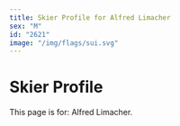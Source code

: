 ```yaml
---
title: Skier Profile for Alfred Limacher
sex: "M"
id: "2621"
image: "/img/flags/sui.svg" 
---
```


# Skier Profile

This page is for: Alfred Limacher.
    